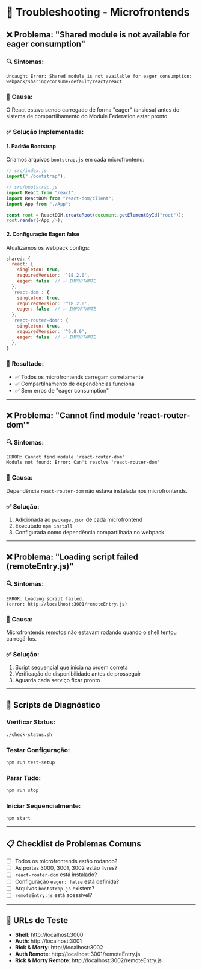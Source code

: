 # 🔧 Troubleshooting - Microfrontends

## ❌ Problema: "Shared module is not available for eager consumption"

### 🔍 **Sintomas:**

```
Uncaught Error: Shared module is not available for eager consumption: webpack/sharing/consume/default/react/react
```

### 🎯 **Causa:**

O React estava sendo carregado de forma "eager" (ansiosa) antes do sistema de compartilhamento do Module Federation estar pronto.

### ✅ **Solução Implementada:**

#### 1. **Padrão Bootstrap**

Criamos arquivos `bootstrap.js` em cada microfrontend:

```javascript
// src/index.js
import("./bootstrap");

// src/bootstrap.js
import React from "react";
import ReactDOM from "react-dom/client";
import App from "./App";

const root = ReactDOM.createRoot(document.getElementById("root"));
root.render(<App />);
```

#### 2. **Configuração Eager: false**

Atualizamos os webpack configs:

```javascript
shared: {
  react: {
    singleton: true,
    requiredVersion: '^18.2.0',
    eager: false  // ✅ IMPORTANTE
  },
  'react-dom': {
    singleton: true,
    requiredVersion: '^18.2.0',
    eager: false  // ✅ IMPORTANTE
  },
  'react-router-dom': {
    singleton: true,
    requiredVersion: '^6.8.0',
    eager: false  // ✅ IMPORTANTE
  },
}
```

### 🎉 **Resultado:**

- ✅ Todos os microfrontends carregam corretamente
- ✅ Compartilhamento de dependências funciona
- ✅ Sem erros de "eager consumption"

---

## ❌ Problema: "Cannot find module 'react-router-dom'"

### 🔍 **Sintomas:**

```
ERROR: Cannot find module 'react-router-dom'
Module not found: Error: Can't resolve 'react-router-dom'
```

### 🎯 **Causa:**

Dependência `react-router-dom` não estava instalada nos microfrontends.

### ✅ **Solução:**

1. Adicionada ao `package.json` de cada microfrontend
2. Executado `npm install`
3. Configurada como dependência compartilhada no webpack

---

## ❌ Problema: "Loading script failed (remoteEntry.js)"

### 🔍 **Sintomas:**

```
ERROR: Loading script failed.
(error: http://localhost:3001/remoteEntry.js)
```

### 🎯 **Causa:**

Microfrontends remotos não estavam rodando quando o shell tentou carregá-los.

### ✅ **Solução:**

1. Script sequencial que inicia na ordem correta
2. Verificação de disponibilidade antes de prosseguir
3. Aguarda cada serviço ficar pronto

---

## 🚀 **Scripts de Diagnóstico**

### Verificar Status:

```bash
./check-status.sh
```

### Testar Configuração:

```bash
npm run test-setup
```

### Parar Tudo:

```bash
npm run stop
```

### Iniciar Sequencialmente:

```bash
npm start
```

---

## 📋 **Checklist de Problemas Comuns**

- [ ] Todos os microfrontends estão rodando?
- [ ] As portas 3000, 3001, 3002 estão livres?
- [ ] `react-router-dom` está instalado?
- [ ] Configuração `eager: false` está definida?
- [ ] Arquivos `bootstrap.js` existem?
- [ ] `remoteEntry.js` está acessível?

---

## 🔗 **URLs de Teste**

- **Shell**: http://localhost:3000
- **Auth**: http://localhost:3001
- **Rick & Morty**: http://localhost:3002
- **Auth Remote**: http://localhost:3001/remoteEntry.js
- **Rick & Morty Remote**: http://localhost:3002/remoteEntry.js
